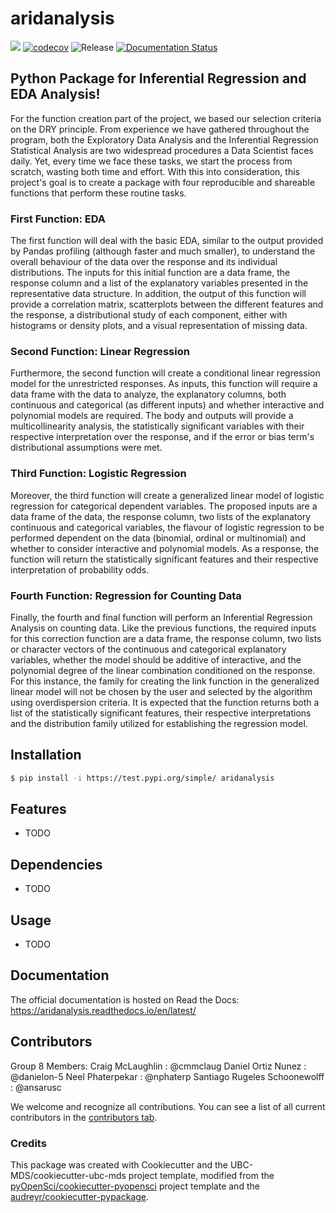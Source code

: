 # aridanalysis 

![](https://github.com/ansarusc/aridanalysis/workflows/build/badge.svg) [![codecov](https://codecov.io/gh/ansarusc/aridanalysis/branch/main/graph/badge.svg)](https://codecov.io/gh/ansarusc/aridanalysis) ![Release](https://github.com/ansarusc/aridanalysis/workflows/Release/badge.svg) [![Documentation Status](https://readthedocs.org/projects/aridanalysis/badge/?version=latest)](https://aridanalysis.readthedocs.io/en/latest/?badge=latest)

## Python Package for Inferential Regression and EDA Analysis!

For the function creation part of the project,  we based our selection criteria on the DRY principle. From experience we have gathered throughout the program, both the Exploratory Data Analysis and the Inferential Regression Statistical Analysis are two widespread procedures a Data Scientist faces daily. Yet, every time we face these tasks, we start the process from scratch, wasting both time and effort. With this into consideration,  this project's goal is to create a package with four reproducible and shareable functions that perform these routine tasks.

### First Function: EDA

The first function will deal with the basic EDA, similar to the output provided by Pandas profiling (although faster and much smaller), to understand the overall behaviour of the data over the response and its individual distributions. The inputs for this initial function are a data frame, the response column and a list of the explanatory variables presented in the representative data structure. In addition, the output of this function will provide a correlation matrix, scatterplots between the different features and the response, a distributional study of each component, either with histograms or density plots, and a visual representation of missing data.

### Second Function: Linear Regression

Furthermore, the second function will create a conditional linear regression model for the unrestricted responses. As inputs, this function will require a data frame with the data to analyze, the explanatory columns, both continuous and categorical (as different inputs) and whether interactive and polynomial models are required. The body and outputs will provide a multicollinearity analysis, the statistically significant variables with their respective interpretation over the response, and if the error or bias term's distributional assumptions were met.

 ### Third Function: Logistic Regression

Moreover, the third function will create a generalized linear model of logistic regression for categorical dependent variables. The proposed inputs are a data frame of the data, the response column, two lists of the explanatory continuous and categorical variables, the flavour of logistic regression to be performed dependent on the data (binomial, ordinal or multinomial) and whether to consider interactive and polynomial models. As a response, the function will return the statistically significant features and their respective interpretation of probability odds.

### Fourth Function: Regression for Counting Data

Finally, the fourth and final function will perform an Inferential Regression Analysis on counting data. Like the previous functions, the required inputs for this correction function are a data frame, the response column, two lists or character vectors of the continuous and categorical explanatory variables, whether the model should be additive of interactive, and the polynomial degree of the linear combination conditioned on the response. For this instance, the family for creating the link function in the generalized linear model will not be chosen by the user and selected by the algorithm using overdispersion criteria. It is expected that the function returns both a list of the statistically significant features, their respective interpretations and the distribution family utilized for establishing the regression model.


## Installation

```bash
$ pip install -i https://test.pypi.org/simple/ aridanalysis
```

## Features

- TODO

## Dependencies

- TODO

## Usage

- TODO

## Documentation

The official documentation is hosted on Read the Docs: https://aridanalysis.readthedocs.io/en/latest/

## Contributors

Group 8 Members:
Craig McLaughlin              : @cmmclaug
Daniel Ortiz Nunez            : @danielon-5
Neel Phaterpekar              : @nphaterp
Santiago Rugeles Schoonewolff : @ansarusc

We welcome and recognize all contributions. You can see a list of all current contributors in the [contributors tab](https://github.com/ansarusc/aridanalysis/graphs/contributors).

### Credits

This package was created with Cookiecutter and the UBC-MDS/cookiecutter-ubc-mds project template, modified from the [pyOpenSci/cookiecutter-pyopensci](https://github.com/pyOpenSci/cookiecutter-pyopensci) project template and the [audreyr/cookiecutter-pypackage](https://github.com/audreyr/cookiecutter-pypackage).
